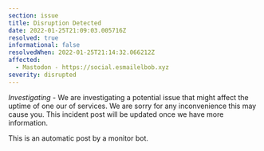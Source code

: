 ```yaml
---
section: issue
title: Disruption Detected
date: 2022-01-25T21:09:03.005716Z
resolved: true
informational: false
resolvedWhen: 2022-01-25T21:14:32.066212Z
affected:
  - Mastodon - https://social.esmailelbob.xyz
severity: disrupted
---
```

*Investigating* - We are investigating a potential issue that might affect the uptime of one our of services. We are sorry for any inconvenience this may cause you. This incident post will be updated once we have more information.

This is an automatic post by a monitor bot.
        